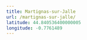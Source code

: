 ```yaml
---
title: Martignas-sur-Jalle
url: /martignas-sur-jalle/
latitude: 44.840536400000005
longitude: -0.7761489
---
```

